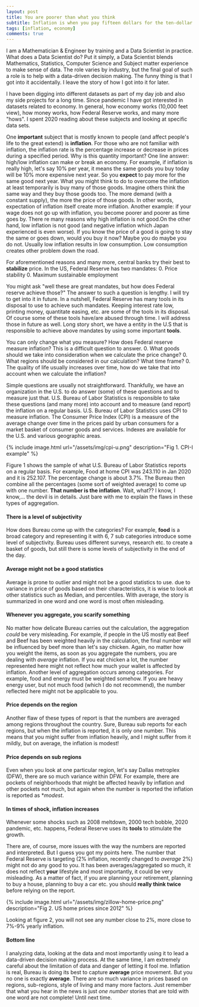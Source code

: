 ```yaml
---
layout: post
title: You are poorer than what you think
subtitle: Inflation is when you pay fifteen dollars for the ten-dollar haircut you used to get for five dollars when you had hair. — Sam Ewing
tags: [inflation, economy]
comments: true
---
```


I am a Mathematician & Engineer by training and a Data Scientist in practice. What does a Data Scientist do? Put it simply, a Data Scientist blends Mathematics, Statistics, Computer Science and Subject matter experience to make sense of data. The role varies by industry, but the final goal of such a role is to help with a data-driven decision making. The funny thing is that I got into it accidentally. I leave the story of how I got into it for later.

I have been digging into different datasets as part of my day job and also my side projects for a long time. Since pandemic I have got interested in datasets related to economy. In general, how economy works (10,000 feet view), how money works, how Federal Reserve works, and many more "hows". I spent 2020 reading about these subjects and looking at specific data sets.

One **important** subject that is mostly known to people (and affect people's life to the great extend) is **inflation**. For those who are not familiar with inflation, the inflation rate is the percentage increase or decrease in prices during a specified period. Why is this quantity important? One line answer: high/low inflation can make or break an economy. For example, if inflation is really high, let's say 10% per year, it means the same goods you buy today will be 10% more expensive next year. So you **expect** to pay more for the same good next year. What you might think to do to overcome the inflation at least temporarily is buy many of those goods. Imagine others think the same way and they buy those goods too. The more demand (with a constant supply), the more the price of those goods. In other words, expectation of inflation itself create more inflation. Another example: if your wage does not go up with inflation, you become poorer and poorer as time goes by. There re many reasons why high inflation is not good.On the other hand, low inflation is not good (and negative inflation which Japan experienced is even worse). If you know the price of a good is going to stay the same or goes down, would you buy it now? Maybe you do maybe you do not. Usually low inflation results in low consumption. Low consumption creates other problem down the road.

For aforementioned reasons and many more, central banks try their best to **stabilize** price. In the US, Federal Reserve has two mandates:
0. Price stability
0. Maximum sustainable employment

You might ask "well these are great mandates, but how does Federal reserve achieve those?" The answer to such a question is lengthy. I will try to get into it in future. In a nutshell, Federal Reserve has many tools in its disposal to use to achieve such mandates. Keeping interest rate low, printing money, quantitate easing, etc. are some of the tools in its disposal. Of course some of these tools have/are abused through time. I will address those in future as well. Long story short, we have a entity in the U.S that is responsible to achieve above mandates by using some important **tools**.

You can only change what you measure? How does Federal reserve measure inflation? This is a difficult question to answer.
0. What goods should we take into consideration when we calculate the price change? 
0. What regions should be considered in our calculation? What time frame? 
0. The quality of life usually increases over time, how do we take that into account when we calculate the inflation? 

Simple questions are usually not straightforward. Thankfully, we have an organization in the U.S. to do answer (some) of these questions and to measure  just that. U.S. Bureau of Labor Statistics is responsible to take these questions (and many more) into account and to measure (and report) the inflation on a regular basis. U.S. Bureau of Labor Statistics uses CPI to measure inflation. The Consumer Price Index (CPI) is a measure of the average change over time in the prices paid by urban consumers for a market basket of consumer goods and services. Indexes are available for the U.S. and various geographic areas.

{% include image.html url="/assets/img/cpi-u.png" description="Fig 1. CPI-I example" %}

Figure 1 shows the sample of what U.S. Bureau of Labor Statistics reports on a regular basis. For example, Food at home CPI was 243.110 in Jan 2020 and it is 252.107. The percentage change is about 3.7%. The Bureau then combine all the percentages (some sort of weighted average) to come up with one number. **That number is the inflation**. Wait, what?? I know, I know,... the devil is in details. Just bare with me to explain the flaws in these types of aggregation. 



#### There is a level of subjectivity

How does Bureau come up with the categories? For example, **food** is a broad category and representing it with 6, 7 sub categories introduce some level of subjectivity. Bureau uses different surveys, research etc. to create a basket of goods, but still there is some levels of subjectivity in the end of the day. 

#### Average might not be a good statistics

Average is prone to outlier and might not be a good statistics to use. due to variance in price of goods based on their characteristics, it is wise to look at other statistics such as Median, and percentiles. With average, the story is summarized in one word and one word is most often misleading. 

#### Whenever you aggregate, you scarify something

No matter how delicate Bureau carries out the calculation, the aggregation *could* be very misleading. For example, if people in the US mostly eat Beef and Beef has been weighted heavily in the calculation, the final number will be influenced by beef more than let's say chicken. Again, no matter how you weight the items, as soon as you aggregate the numbers, you are dealing with *average* inflation. If you eat chicken a lot, the number represented here might not reflect how much your wallet is affected by inflation. Another level of aggregation occurs among categories. For example, food and energy must be weighted somehow. If you are heavy energy user, but not much food (which I do not recommend), the number reflected here might not be applicable to you.

#### Price depends on the region

Another flaw of these types of report is that the numbers are averaged among regions throughout the country. Sure, Bureau sub reports for each regions, but when the inflation is reported, it is only one number. This means that you might suffer from inflation heavily, and I might suffer from it mildly, but on average, the inflation is modest! 

#### Price depends on sub regions

Even when you look at one particular region, let's say Dallas metroplex (DFW), there are so much variance within DFW. For example, there are pockets of neighborhoods that might be affected heavily by inflation and other pockets not much, but again when the number is reported the inflation is reported as **modest*.  

#### In times of shock, inflation increases 

Whenever some shocks such as 2008 meltdown, 2000 tech bobble, 2020 pandemic, etc. happens, Federal Reserve uses its **tools** to stimulate the growth. 


There are, of course, more issues with the way the numbers are reported and interpreted. But I guess you got my points here. The number that Federal Reserve is targeting (2% inflation, recently changed to *average* 2%) might not do any good to you. It has been averages/aggregated so much, it does not reflect **your** lifestyle and most importantly, it could be very misleading. As a matter of fact, if you are planning your retirement, planning to buy a house, planning to buy a car etc. you should **really think twice** before relying on the report.

{% include image.html url="/assets/img/zillow-home-price.png" description="Fig 2. US home prices since 2012" %}

Looking at figure 2, you will not see any number close to 2%, more close to 7%-9% yearly inflation. 

#### Bottom line

I analyzing data, looking at the data and most importantly using it to lead a data-driven decision making process. At the same time, I am extremely careful about the limitation of data and danger of letting it fool me. Inflation is real, Bureau is doing its best to capture **average** price movement. But you no one is exactly **average**. There are so much variance in prices based on regions, sub-regions, style of living and many more factors. Just remember that what you hear in the news is just *one number* stories that are told with one word are not complete! Until next time.